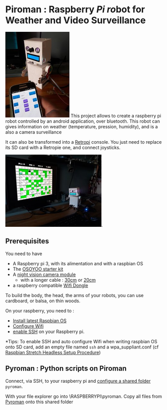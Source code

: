 # Piroman : Raspberry *Pi* *ro*bot for Weather and Video Surveillance 

<img src="piroman.jpg" alt="Image" style="width: 200px;"/>
This project allows to create a raspberry pi robot controlled by an android application, over bluetooth.
This robot can gives information on weather (temperature, pression, humidity), and is a also a camera surveillance 


It can also be transformed into a [Retropi](https://retropie.org.uk/) console. You just need to replace its SD card with a Retropie one, and connect joysticks.

<img src="piroman-bomberman.jpg" alt="Image" style="width: 300px;"/>.


## Prerequisites

You need to have
- A Raspberry pi 3, with its alimentation and with a raspbian OS
- The [OSOYOO starter kit](https://www.amazon.fr/OSOYOO-Raspberry-Electronique-explorateurs-amateurs/dp/B074YZMRC1)
- A [night vision camera module](https://www.amazon.fr/gp/product/B071J14338)
	- with a longer cable : [30cm](https://www.amazon.fr/gp/product/B01NAXKTDP)  or [20cm](https://www.amazon.fr/gp/product/B00RMV2L0M)
- a raspberry compatible [Wifi Dongle](https://www.amazon.fr/gp/product/B003MTTJOY)


To build the body, the head, the arms of your robots, you can use cardboard, or balsa, on thin woods.


On your raspberry, you need to :
- [Install latest Raspbian OS](https://www.raspberrypi.org/downloads/raspbian/)
- [Configure Wifi](http://weworkweplay.com/play/automatically-connect-a-raspberry-pi-to-a-wifi-network/)
- [enable SSH](https://www.raspberrypi.org/documentation/remote-access/ssh/README.md) on your Raspberry pi.
 
*Tips:
To enable SSH and auto configure Wifi when writing raspbian OS onto SD card, add an empty file named `ssh` and a wpa_suppliant.conf (cf [Raspbian Stretch Headless Setup Procedure](https://www.raspberrypi.org/forums/viewtopic.php?t=191252))

## Pyroman : Python scripts on Piroman

Connect, via SSH, to your raspberry pi and [configure a shared folder](https://raspberrypihq.com/how-to-share-a-folder-with-a-windows-computer-from-a-raspberry-pi/) `pyroman`.

With your file explorer go into \\RASPBERRYPI\pyroman. Copy all files from [Pyroman](./Pyroman) onto this shared folder
